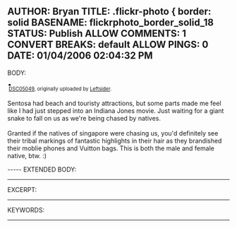 AUTHOR: Bryan
TITLE: .flickr-photo { border: solid
BASENAME: flickrphoto_border_solid_18
STATUS: Publish
ALLOW COMMENTS: 1
CONVERT BREAKS: __default__
ALLOW PINGS: 0
DATE: 01/04/2006 02:04:32 PM
-----
BODY:
<style type="text/css">
.flickr-photo { border: solid 2px #000000; }
.flickr-yourcomment { }
.flickr-frame { text-align: left; padding: 3px; }
.flickr-caption { font-size: 0.8em; margin-top: 0px; }
</style>

<div class="flickr-frame">
	<a href="http://www.flickr.com/photos/leftsider/81813145/" title="photo sharing"><img src="http://static.flickr.com/42/81813145_f486ac0ecd.jpg" class="flickr-photo" alt="" /></a>
<br />
	<span class="flickr-caption"><a href="http://www.flickr.com/photos/leftsider/81813145/">DSC05049</a>, originally uploaded by <a href="http://www.flickr.com/people/leftsider/">Leftsider</a>.</span>
</div>
				
<p class="flickr-yourcomment">
	Sentosa had beach and touristy attractions, but some parts made me feel like I had just stepped into an Indiana Jones movie. Just waiting for a giant snake to fall on us as we're being chased by natives.<br />
<br />
Granted if the natives of singapore were chasing us, you'd definitely see their tribal markings of fantastic highlights in their hair as they brandished their moblie phones and Vuitton bags. This is both the male and female native, btw. :)
</p>
-----
EXTENDED BODY:

-----
EXCERPT:

-----
KEYWORDS:

-----


